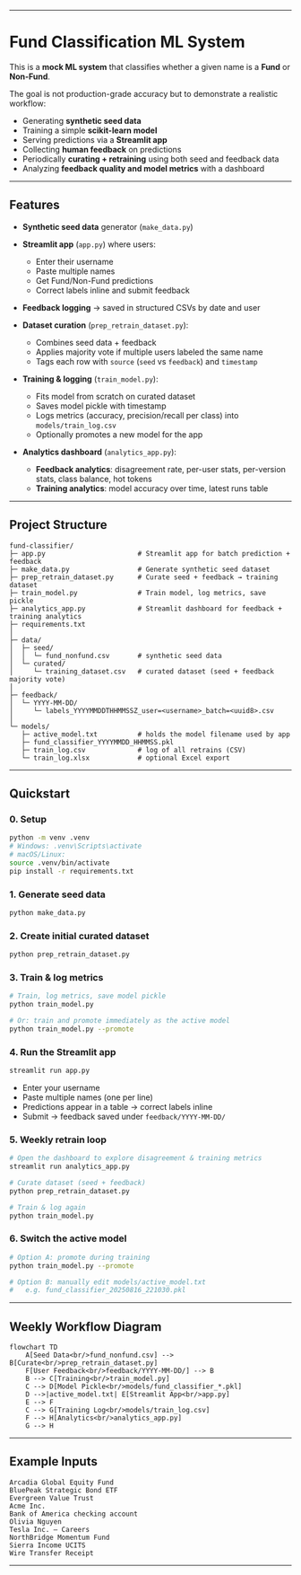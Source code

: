 
---

# Fund Classification ML System

This is a **mock ML system** that classifies whether a given name is a **Fund** or **Non-Fund**.

The goal is not production-grade accuracy but to demonstrate a realistic workflow:

* Generating **synthetic seed data**
* Training a simple **scikit-learn model**
* Serving predictions via a **Streamlit app**
* Collecting **human feedback** on predictions
* Periodically **curating + retraining** using both seed and feedback data
* Analyzing **feedback quality and model metrics** with a dashboard

---

## Features

* **Synthetic seed data** generator (`make_data.py`)
* **Streamlit app** (`app.py`) where users:

  * Enter their username
  * Paste multiple names
  * Get Fund/Non-Fund predictions
  * Correct labels inline and submit feedback
* **Feedback logging** → saved in structured CSVs by date and user
* **Dataset curation** (`prep_retrain_dataset.py`):

  * Combines seed data + feedback
  * Applies majority vote if multiple users labeled the same name
  * Tags each row with `source` (`seed` vs `feedback`) and `timestamp`
* **Training & logging** (`train_model.py`):

  * Fits model from scratch on curated dataset
  * Saves model pickle with timestamp
  * Logs metrics (accuracy, precision/recall per class) into `models/train_log.csv`
  * Optionally promotes a new model for the app
* **Analytics dashboard** (`analytics_app.py`):

  * **Feedback analytics**: disagreement rate, per-user stats, per-version stats, class balance, hot tokens
  * **Training analytics**: model accuracy over time, latest runs table

---

## Project Structure

```
fund-classifier/
├─ app.py                       # Streamlit app for batch prediction + feedback
├─ make_data.py                 # Generate synthetic seed dataset
├─ prep_retrain_dataset.py      # Curate seed + feedback → training dataset
├─ train_model.py               # Train model, log metrics, save pickle
├─ analytics_app.py             # Streamlit dashboard for feedback + training analytics
├─ requirements.txt
│
├─ data/
│  ├─ seed/
│  │  └─ fund_nonfund.csv       # synthetic seed data
│  └─ curated/
│     └─ training_dataset.csv   # curated dataset (seed + feedback majority vote)
│
├─ feedback/
│  └─ YYYY-MM-DD/
│     └─ labels_YYYYMMDDTHHMMSSZ_user=<username>_batch=<uuid8>.csv
│
└─ models/
   ├─ active_model.txt          # holds the model filename used by app
   ├─ fund_classifier_YYYYMMDD_HHMMSS.pkl
   ├─ train_log.csv             # log of all retrains (CSV)
   └─ train_log.xlsx            # optional Excel export
```

---

## Quickstart

### 0. Setup

```bash
python -m venv .venv
# Windows: .venv\Scripts\activate
# macOS/Linux:
source .venv/bin/activate
pip install -r requirements.txt
```

### 1. Generate seed data

```bash
python make_data.py
```

### 2. Create initial curated dataset

```bash
python prep_retrain_dataset.py
```

### 3. Train & log metrics

```bash
# Train, log metrics, save model pickle
python train_model.py

# Or: train and promote immediately as the active model
python train_model.py --promote
```

### 4. Run the Streamlit app

```bash
streamlit run app.py
```

* Enter your username
* Paste multiple names (one per line)
* Predictions appear in a table → correct labels inline
* Submit → feedback saved under `feedback/YYYY-MM-DD/`

### 5. Weekly retrain loop

```bash
# Open the dashboard to explore disagreement & training metrics
streamlit run analytics_app.py

# Curate dataset (seed + feedback)
python prep_retrain_dataset.py

# Train & log again
python train_model.py
```

### 6. Switch the active model

```bash
# Option A: promote during training
python train_model.py --promote

# Option B: manually edit models/active_model.txt
#   e.g. fund_classifier_20250816_221030.pkl
```

---

## Weekly Workflow Diagram

```mermaid
flowchart TD
    A[Seed Data<br/>fund_nonfund.csv] --> B[Curate<br/>prep_retrain_dataset.py]
    F[User Feedback<br/>feedback/YYYY-MM-DD/] --> B
    B --> C[Training<br/>train_model.py]
    C --> D[Model Pickle<br/>models/fund_classifier_*.pkl]
    D -->|active_model.txt| E[Streamlit App<br/>app.py]
    E --> F
    C --> G[Training Log<br/>models/train_log.csv]
    F --> H[Analytics<br/>analytics_app.py]
    G --> H
```

---

## Example Inputs

```
Arcadia Global Equity Fund
BluePeak Strategic Bond ETF
Evergreen Value Trust
Acme Inc.
Bank of America checking account
Olivia Nguyen
Tesla Inc. – Careers
NorthBridge Momentum Fund
Sierra Income UCITS
Wire Transfer Receipt
```

---

